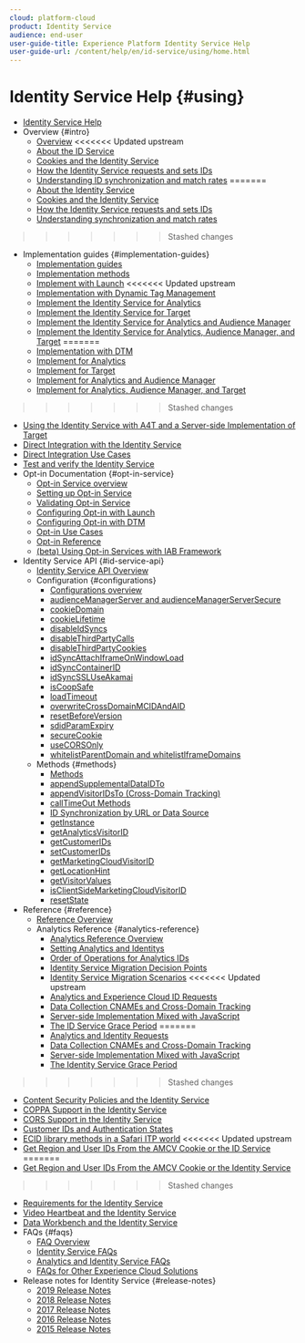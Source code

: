 ```yaml
---
cloud: platform-cloud
product: Identity Service
audience: end-user
user-guide-title: Experience Platform Identity Service Help
user-guide-url: /content/help/en/id-service/using/home.html
---
```


# Identity Service Help {#using}

+ [Identity Service Help](home.md)
+ Overview {#intro}
   + [Overview](introduction/overview.md)
<<<<<<< Updated upstream
   + [About the ID Service](introduction/about-id-service.md)
   + [Cookies and the Identity Service](introduction/cookies.md)
   + [How the Identity Service requests and sets IDs](introduction/id-request.md)
   + [Understanding ID synchronization and match rates](introduction/match-rates.md)
=======
   + [About the Identity Service](introduction/about-id-service.md)
   + [Cookies and the Identity Service](introduction/cookies.md)
   + [How the Identity Service requests and sets IDs](introduction/id-request.md)
   + [Understanding synchronization and match rates](introduction/match-rates.md)
>>>>>>> Stashed changes
+ Implementation guides {#implementation-guides}
   + [Implementation guides](implementation-guides/implementation-guides.md)
   + [Implementation methods](implementation-guides/implementation-methods.md)
   + [Implement with Launch](implementation-guides/ecid-implement-with-launch.md)
<<<<<<< Updated upstream
   + [Implementation with Dynamic Tag Management](implementation-guides/standard.md)
   + [Implement the Identity Service for Analytics](implementation-guides/setup-analytics.md)
   + [Implement the Identity Service for Target](implementation-guides/setup-target.md)
   + [Implement the Identity Service for Analytics and Audience Manager](implementation-guides/setup-aam-analytics.md)
   + [Implement the Identity Service for Analytics, Audience Manager, and Target](implementation-guides/setup-aam-analytics-target.md)
=======
   + [Implementation with DTM](implementation-guides/standard.md)
   + [Implement for Analytics](implementation-guides/setup-analytics.md)
   + [Implement for Target](implementation-guides/setup-target.md)
   + [Implement for Analytics and Audience Manager](implementation-guides/setup-aam-analytics.md)
   + [Implement for Analytics, Audience Manager, and Target](implementation-guides/setup-aam-analytics-target.md)
>>>>>>> Stashed changes
   + [Using the Identity Service with A4T and a Server-side Implementation of Target](implementation-guides/ecid-a4t-target.md)
   + [Direct Integration with the Identity Service](implementation-guides/direct-integration.md)
   + [Direct Integration Use Cases](implementation-guides/direct-integration-examples.md)
   + [Test and verify the Identity Service](implementation-guides/test-verify.md)
   + Opt-in Documentation {#opt-in-service}
      + [Opt-in Service overview](implementation-guides/opt-in-service/optin-overview.md)
      + [Setting up Opt-in Service](implementation-guides/opt-in-service/getting-started.md)
      + [Validating Opt-in Service](implementation-guides/opt-in-service/testing-optin-and-iab-plugin.md)
      + [Configuring Opt-in with Launch](implementation-guides/opt-in-service/launch.md)
      + [Configuring Opt-in with DTM](implementation-guides/opt-in-service/optin-dtm.md)
      + [Opt-in Use Cases](implementation-guides/opt-in-service/use-cases.md)
      + [Opt-in Reference](implementation-guides/opt-in-service/api.md)
      + [(beta) Using Opt-in Services with IAB Framework](implementation-guides/opt-in-service/iab.md)
+ Identity Service API {#id-service-api}
   + [Identity Service API Overview](library/library.md)
   + Configuration {#configurations}
      + [Configurations overview](library/function-vars/function-vars.md)
      + [audienceManagerServer and audienceManagerServerSecure](library/function-vars/subdomain-config.md)
      + [cookieDomain](library/function-vars/cookiedomain.md)
      + [cookieLifetime](library/function-vars/cookielifetime.md)
      + [disableIdSyncs](library/function-vars/disableidsync.md)
      + [disableThirdPartyCalls](library/function-vars/disablethirdpartycalls.md)
      + [disableThirdPartyCookies](library/function-vars/disable-cookies.md)
      + [idSyncAttachIframeOnWindowLoad](library/function-vars/idsyncattachiframeonwindowload.md)
      + [idSyncContainerID](library/function-vars/idsyncontainerid.md)
      + [idSyncSSLUseAkamai](library/function-vars/idsyncssluseakamai.md)
      + [isCoopSafe](library/function-vars/coopsafe.md)
      + [loadTimeout](library/function-vars/loadtimeout.md)
      + [overwriteCrossDomainMCIDAndAID](library/function-vars/overwrite-visitor-id.md)
      + [resetBeforeVersion](library/function-vars/resetbeforeversion.md)
      + [sdidParamExpiry](library/function-vars/sdidparamexpiry.md)
      + [secureCookie](library/function-vars/securecookie.md)
      + [useCORSOnly](library/function-vars/use-cors-only.md)
      + [whitelistParentDomain and whitelistIframeDomains](library/function-vars/whitelistdomain.md)
   + Methods {#methods}
      + [Methods](library/get-set/get-set.md)
      + [appendSupplementalDataIDTo](library/get-set/appendsupplementaldataidto.md)
      + [appendVisitorIDsTo (Cross-Domain Tracking)](library/get-set/appendvisitorid.md)
      + [callTimeOut Methods](library/get-set/timeout-functions.md)
      + [ID Synchronization by URL or Data Source](library/get-set/idsync.md)
      + [getInstance](library/get-set/getinstance.md)
      + [getAnalyticsVisitorID](library/get-set/getanalyticsvisitorid.md)
      + [getCustomerIDs](library/get-set/getcustomerids.md)
      + [setCustomerIDs](library/get-set/setcustomerids.md)
      + [getMarketingCloudVisitorID](library/get-set/getmcvid.md)
      + [getLocationHint](library/get-set/getlocationhint.md)
      + [getVisitorValues](library/get-set/getvisitorvalues.md)
      + [isClientSideMarketingCloudVisitorID](library/get-set/client-side-id.md)
      + [resetState](library/get-set/resetstate.md)
+ Reference {#reference}
   + [Reference Overview](reference/reference.md)
   + Analytics Reference {#analytics-reference}
      + [Analytics Reference Overview](reference/analytics-reference/analytics-reference.md)
      + [Setting Analytics and Identitys](reference/analytics-reference/analytics-ids.md)
      + [Order of Operations for Analytics IDs](reference/analytics-reference/analytics-order-of-operations.md)
      + [Identity Service Migration Decision Points](reference/analytics-reference/migration-decisions.md)
      + [Identity Service Migration Scenarios](reference/analytics-reference/migration-scenarios.md)
<<<<<<< Updated upstream
      + [Analytics and Experience Cloud ID Requests](reference/analytics-reference/legacy-analytics.md)
      + [Data Collection CNAMEs and Cross-Domain Tracking](reference/analytics-reference/cname.md)
      + [Server-side Implementation Mixed with JavaScript](reference/analytics-reference/server-side.md)
      + [The ID Service Grace Period](reference/analytics-reference/grace-period.md)
=======
      + [Analytics and Identity Requests](reference/analytics-reference/legacy-analytics.md)
      + [Data Collection CNAMEs and Cross-Domain Tracking](reference/analytics-reference/cname.md)
      + [Server-side Implementation Mixed with JavaScript](reference/analytics-reference/server-side.md)
      + [The Identity Service Grace Period](reference/analytics-reference/grace-period.md)
>>>>>>> Stashed changes
   + [Content Security Policies and the Identity Service](reference/csp.md)
   + [COPPA Support in the Identity Service](reference/coppa.md)
   + [CORS Support in the Identity Service](reference/cors.md)
   + [Customer IDs and Authentication States](reference/authenticated-state.md)
   + [ECID library methods in a Safari ITP world](reference/ecid-library-methods.md)
<<<<<<< Updated upstream
   + [Get Region and User IDs From the AMCV Cookie or the ID Service](reference/regions.md)
=======
   + [Get Region and User IDs From the AMCV Cookie or the Identity Service](reference/regions.md)
>>>>>>> Stashed changes
   + [Requirements for the Identity Service](reference/requirements.md)
   + [Video Heartbeat and the Identity Service](reference/heartbeat.md)
   + [Data Workbench and the Identity Service](reference/dwb.md)
+ FAQs {#faqs}
   + [FAQ Overview](faq-intro/faq-intro.md)
   + [Identity Service FAQs](faq-intro/faq.md)
   + [Analytics and Identity Service FAQs](faq-intro/analytics-faq.md)
   + [FAQs for Other Experience Cloud Solutions](faq-intro/other-faq.md)
+ Release notes for Identity Service {#release-notes}
   + [2019 Release Notes](release-notes/release-notes.md)
   + [2018 Release Notes](release-notes/notes-2018.md)
   + [2017 Release Notes](release-notes/notes-2017.md)
   + [2016 Release Notes](release-notes/notes-2016.md)
   + [2015 Release Notes](release-notes/notes-2015.md)
